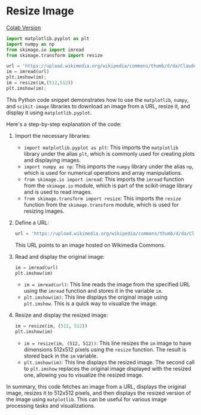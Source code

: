 # Resize Image

[Colab Version](https://colab.research.google.com/drive/1EHX1OIS-b7DHXhhWoxiWsHITjmzNzBAg?usp=sharing)

```python 
import matplotlib.pyplot as plt
import numpy as np
from skimage.io import imread
from skimage.transform import resize
```

```python
url = 'https://upload.wikimedia.org/wikipedia/commons/thumb/d/da/Claude_Monet%2C_Saint-Georges_majeur_au_cr%C3%A9puscule.jpg/800px-Claude_Monet%2C_Saint-Georges_majeur_au_cr%C3%A9puscule.jpg'
im = imread(url)
plt.imshow(im);
im = resize(im,(512,512))
plt.imshow(im);
```


This Python code snippet demonstrates how to use the `matplotlib`, `numpy`, and `scikit-image` libraries to download an image from a URL, resize it, and display it using `matplotlib.pyplot`.

Here's a step-by-step explanation of the code:

1. Import the necessary libraries:
   - `import matplotlib.pyplot as plt`: This imports the `matplotlib` library under the alias `plt`, which is commonly used for creating plots and displaying images.
   - `import numpy as np`: This imports the `numpy` library under the alias `np`, which is used for numerical operations and array manipulations.
   - `from skimage.io import imread`: This imports the `imread` function from the `skimage.io` module, which is part of the scikit-image library and is used to read images.
   - `from skimage.transform import resize`: This imports the `resize` function from the `skimage.transform` module, which is used for resizing images.

2. Define a URL:
   ```python
   url = 'https://upload.wikimedia.org/wikipedia/commons/thumb/d/da/Claude_Monet%2C_Saint-Georges_majeur_au_cr%C3%A9puscule.jpg/800px-Claude_Monet%2C_Saint-Georges_majeur_au_cr%C3%A9puscule.jpg'
   ```
   This URL points to an image hosted on Wikimedia Commons.

3. Read and display the original image:
   ```python
   im = imread(url)
   plt.imshow(im)
   ```
   - `im = imread(url)`: This line reads the image from the specified URL using the `imread` function and stores it in the variable `im`.
   - `plt.imshow(im)`: This line displays the original image using `plt.imshow`. This is a quick way to visualize the image.

4. Resize and display the resized image:
   ```python
   im = resize(im, (512, 512))
   plt.imshow(im)
   ```
   - `im = resize(im, (512, 512))`: This line resizes the `im` image to have dimensions 512x512 pixels using the `resize` function. The result is stored back in the `im` variable.
   - `plt.imshow(im)`: This line displays the resized image. The second call to `plt.imshow` replaces the original image displayed with the resized one, allowing you to visualize the resized image.

In summary, this code fetches an image from a URL, displays the original image, resizes it to 512x512 pixels, and then displays the resized version of the image using `matplotlib`. This can be useful for various image processing tasks and visualizations.
